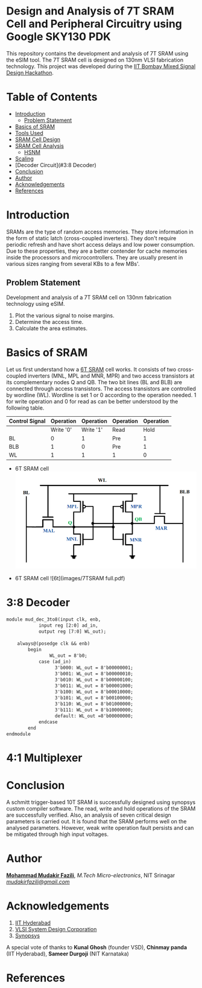 # Design and Analysis of 7T SRAM Cell and Peripheral Circuitry using Google SKY130 PDK

This repository contains the development and analysis of 7T SRAM using the eSIM tool. The 7T SRAM cell is designed on 130nm VLSI fabrication technology. This project was developed during the [IIT Bombay Mixed Signal Design Hackathon](https://esim.fossee.in/mixed-signal-soc-design-marathon).
# Table of Contents
- [Introduction](#introduction)
  - [Problem Statement](#problem-statement)
- [Basics of SRAM](#basics-of-sram)
- [Tools Used](#tools-used)
- [SRAM Cell Design](#sram-cell-design)
- [SRAM Cell Analysis](#sram-cell-analysis)
  - [HSNM](#hsnm)
- [Scaling](#scaling)
- [Decoder Circuit](#3:8 Decoder)
- [Conclusion](#conclusion)
- [Author](#author)
- [Acknowledgements](#acknowledgements)
- [References](#references)

# Introduction
SRAMs are the type of random access memories. They store information in the form of static latch (cross-coupled inverters). They don't require periodic refresh and have short access delays and low power consumption. Due to these properties, they are a better contender for cache memories inside the processors and microcontrollers. They are usually present in various sizes ranging from several KBs to a few MBs'.
## Problem Statement

Development and analysis of a 7T SRAM cell on 130nm fabrication technology using eSIM.
1. Plot the various signal to noise margins.
2. Determine the access time.
3. Calculate the area estimates.

# Basics of SRAM

Let us first understand how a [6T SRAM](images/6t.png) cell works.  It consists of two cross-coupled inverters (MNL, MPL and MNR, MPR) and two access transistors at its complementary nodes Q and QB. The two bit lines (BL and BLB) are connected through access transistors. The access transistors are controlled by wordline (WL). Wordline is set 1 or 0 according to the operation needed. 1 for write operation and 0 for read as can be better understood by the following table.

| Control Signal  | Operation | Operation | Operation | Operation |
| --- | --- | --- | --- | --- |
|     | Write '0' | Write '1' | Read | Hold |
| BL  | 0 | 1 | Pre | 1|
| BLB | 1 | 0 | Pre | 1|
| WL  | 1 | 1 | 1   | 0|

- 6T SRAM cell
![6t](images/6t.png)


- 6T SRAM cell
![6t](images/7TSRAM full.pdf)


# 3:8 Decoder

```
module mud_dec_3to8(input clk, enb,
		    input reg [2:0] ad_in,
		    output reg [7:0] WL_out);

	always@(posedge clk && enb)
		begin
         		WL_out = 8'b0;
			case (ad_in)
				  3'b000: WL_out = 8'b00000001;
				  3'b001: WL_out = 8'b00000010;
				  3'b010: WL_out = 8'b00000100;
				  3'b011: WL_out = 8'b00001000;
				  3'b100: WL_out = 8'b00010000;
				  3'b101: WL_out = 8'b00100000;
				  3'b110: WL_out = 8'b01000000;
				  3'b111: WL_out = 8'b10000000;
				  default: WL_out =8'b00000000;
			endcase
		end
endmodule
```


# 4:1 Multiplexer




# Conclusion

A schmitt trigger-based 10T SRAM is successfully designed using synopsys custom compiler software. The read, write and hold operations of the SRAM are successfully verified. Also, an analysis of seven critical design parameters is carried out. It is found that the SRAM performs well on the analysed parameters. However, weak write operation fault persists and can be mitigated through high input voltages.

# Author
[**Mohammad Mudakir Fazili**](https://www.linkedin.com/in/mudakirfazili14/), *M.Tech Micro-electronics*, NIT Srinagar                                                                                           
*mudakirfazili@gmail.com*

# Acknowledgements
1. [IIT Hyderabad](https://iith.ac.in/)
2. [VLSI System Design Corporation](https://www.vlsisystemdesign.com/)
3. [Synopsys](https://www.synopsys.com/)

A special vote of thanks to **Kunal Ghosh** (founder VSD), **Chinmay panda** (IIT Hyderabad), **Sameer Durgoji** (NIT Karnataka)

# References
